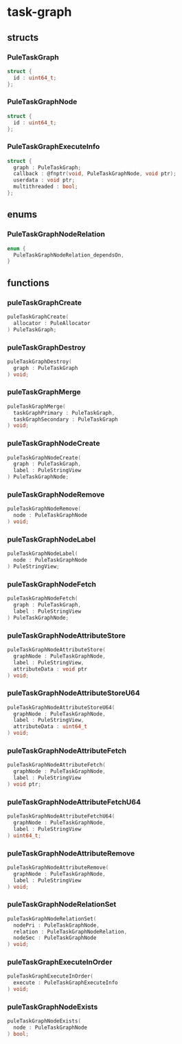 # task-graph

## structs
### PuleTaskGraph
```c
struct {
  id : uint64_t;
};
```
### PuleTaskGraphNode
```c
struct {
  id : uint64_t;
};
```
### PuleTaskGraphExecuteInfo
```c
struct {
  graph : PuleTaskGraph;
  callback : @fnptr(void, PuleTaskGraphNode, void ptr);
  userdata : void ptr;
  multithreaded : bool;
};
```

## enums
### PuleTaskGraphNodeRelation
```c
enum {
  PuleTaskGraphNodeRelation_dependsOn,
}
```

## functions
### puleTaskGraphCreate
```c
puleTaskGraphCreate(
  allocator : PuleAllocator
) PuleTaskGraph;
```
### puleTaskGraphDestroy
```c
puleTaskGraphDestroy(
  graph : PuleTaskGraph
) void;
```
### puleTaskGraphMerge
```c
puleTaskGraphMerge(
  taskGraphPrimary : PuleTaskGraph,
  taskGraphSecondary : PuleTaskGraph
) void;
```
### puleTaskGraphNodeCreate
```c
puleTaskGraphNodeCreate(
  graph : PuleTaskGraph,
  label : PuleStringView
) PuleTaskGraphNode;
```
### puleTaskGraphNodeRemove
```c
puleTaskGraphNodeRemove(
  node : PuleTaskGraphNode
) void;
```
### puleTaskGraphNodeLabel
```c
puleTaskGraphNodeLabel(
  node : PuleTaskGraphNode
) PuleStringView;
```
### puleTaskGraphNodeFetch
```c
puleTaskGraphNodeFetch(
  graph : PuleTaskGraph,
  label : PuleStringView
) PuleTaskGraphNode;
```
### puleTaskGraphNodeAttributeStore
```c
puleTaskGraphNodeAttributeStore(
  graphNode : PuleTaskGraphNode,
  label : PuleStringView,
  attributeData : void ptr
) void;
```
### puleTaskGraphNodeAttributeStoreU64
```c
puleTaskGraphNodeAttributeStoreU64(
  graphNode : PuleTaskGraphNode,
  label : PuleStringView,
  attributeData : uint64_t
) void;
```
### puleTaskGraphNodeAttributeFetch
```c
puleTaskGraphNodeAttributeFetch(
  graphNode : PuleTaskGraphNode,
  label : PuleStringView
) void ptr;
```
### puleTaskGraphNodeAttributeFetchU64
```c
puleTaskGraphNodeAttributeFetchU64(
  graphNode : PuleTaskGraphNode,
  label : PuleStringView
) uint64_t;
```
### puleTaskGraphNodeAttributeRemove
```c
puleTaskGraphNodeAttributeRemove(
  graphNode : PuleTaskGraphNode,
  label : PuleStringView
) void;
```
### puleTaskGraphNodeRelationSet
```c
puleTaskGraphNodeRelationSet(
  nodePri : PuleTaskGraphNode,
  relation : PuleTaskGraphNodeRelation,
  nodeSec : PuleTaskGraphNode
) void;
```
### puleTaskGraphExecuteInOrder
```c
puleTaskGraphExecuteInOrder(
  execute : PuleTaskGraphExecuteInfo
) void;
```
### puleTaskGraphNodeExists
```c
puleTaskGraphNodeExists(
  node : PuleTaskGraphNode
) bool;
```
